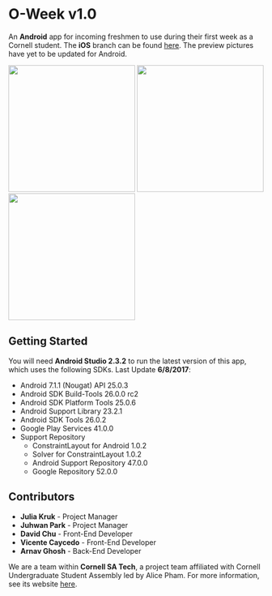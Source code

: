 O-Week v1.0
======
An **Android** app for incoming freshmen to use during their first week as a Cornell student. The **iOS** branch can be found [here](https://github.com/Cornell-SA-Tech/o-week-ios).
The preview pictures have yet to be updated for Android.

<img src="http://www.cornellsatech.org/img/oweek1.png" width="250px">  <img src="http://www.cornellsatech.org/img/oweek2.png" width="250px">  <img src="http://www.cornellsatech.org/img/oweek3.png" width="250px">

Getting Started
------
You will need **Android Studio 2.3.2** to run the latest version of this app, which uses the following SDKs. Last Update **6/8/2017**:
 * Android 7.1.1 (Nougat) API 25.0.3
 * Android SDK Build-Tools 26.0.0 rc2
 * Android SDK Platform Tools 25.0.6
 * Android Support Library 23.2.1
 * Android SDK Tools 26.0.2
 * Google Play Services 41.0.0
 * Support Repository
   * ConstraintLayout for Android 1.0.2
   * Solver for ConstraintLayout 1.0.2
   * Android Support Repository 47.0.0
   * Google Repository 52.0.0

Contributors
------
 * **Julia Kruk** - Project Manager
 * **Juhwan Park** - Project Manager
 * **David Chu** - Front-End Developer
 * **Vicente Caycedo** - Front-End Developer
 * **Arnav Ghosh** - Back-End Developer
 
We are a team within **Cornell SA Tech**, a project team affiliated with Cornell Undergraduate Student Assembly led by Alice Pham. For more information, see its website [here](http://www.cornellsatech.org/).
